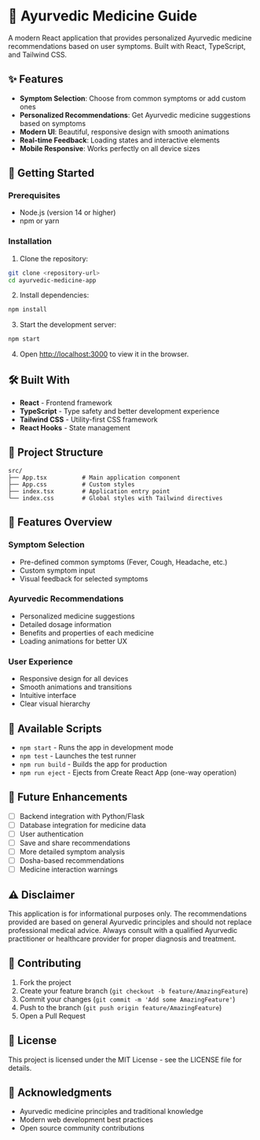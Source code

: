 # 🌿 Ayurvedic Medicine Guide

A modern React application that provides personalized Ayurvedic medicine recommendations based on user symptoms. Built with React, TypeScript, and Tailwind CSS.

## ✨ Features

- **Symptom Selection**: Choose from common symptoms or add custom ones
- **Personalized Recommendations**: Get Ayurvedic medicine suggestions based on symptoms
- **Modern UI**: Beautiful, responsive design with smooth animations
- **Real-time Feedback**: Loading states and interactive elements
- **Mobile Responsive**: Works perfectly on all device sizes

## 🚀 Getting Started

### Prerequisites

- Node.js (version 14 or higher)
- npm or yarn

### Installation

1. Clone the repository:
```bash
git clone <repository-url>
cd ayurvedic-medicine-app
```

2. Install dependencies:
```bash
npm install
```

3. Start the development server:
```bash
npm start
```

4. Open [http://localhost:3000](http://localhost:3000) to view it in the browser.

## 🛠️ Built With

- **React** - Frontend framework
- **TypeScript** - Type safety and better development experience
- **Tailwind CSS** - Utility-first CSS framework
- **React Hooks** - State management

## 📁 Project Structure

```
src/
├── App.tsx          # Main application component
├── App.css          # Custom styles
├── index.tsx        # Application entry point
└── index.css        # Global styles with Tailwind directives
```

## 🎨 Features Overview

### Symptom Selection
- Pre-defined common symptoms (Fever, Cough, Headache, etc.)
- Custom symptom input
- Visual feedback for selected symptoms

### Ayurvedic Recommendations
- Personalized medicine suggestions
- Detailed dosage information
- Benefits and properties of each medicine
- Loading animations for better UX

### User Experience
- Responsive design for all devices
- Smooth animations and transitions
- Intuitive interface
- Clear visual hierarchy

## 🔧 Available Scripts

- `npm start` - Runs the app in development mode
- `npm test` - Launches the test runner
- `npm run build` - Builds the app for production
- `npm run eject` - Ejects from Create React App (one-way operation)

## 🎯 Future Enhancements

- [ ] Backend integration with Python/Flask
- [ ] Database integration for medicine data
- [ ] User authentication
- [ ] Save and share recommendations
- [ ] More detailed symptom analysis
- [ ] Dosha-based recommendations
- [ ] Medicine interaction warnings

## ⚠️ Disclaimer

This application is for informational purposes only. The recommendations provided are based on general Ayurvedic principles and should not replace professional medical advice. Always consult with a qualified Ayurvedic practitioner or healthcare provider for proper diagnosis and treatment.

## 🤝 Contributing

1. Fork the project
2. Create your feature branch (`git checkout -b feature/AmazingFeature`)
3. Commit your changes (`git commit -m 'Add some AmazingFeature'`)
4. Push to the branch (`git push origin feature/AmazingFeature`)
5. Open a Pull Request

## 📝 License

This project is licensed under the MIT License - see the LICENSE file for details.

## 🙏 Acknowledgments

- Ayurvedic medicine principles and traditional knowledge
- Modern web development best practices
- Open source community contributions
